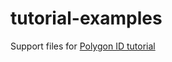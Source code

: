 # tutorial-examples

Support files for [Polygon ID tutorial](https://devs.polygonid.com/docs/quick-start-demo)
